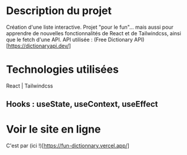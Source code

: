# Description du projet
Création d'une liste interactive.
Projet "pour le fun"... mais aussi pour apprendre de nouvelles fonctionnalités de React et de Tailwindcss, ainsi que le fetch d'une API.
API utilisée : (Free Dictionary API)[https://dictionaryapi.dev/]

# Technologies utilisées
React | Tailwindcss
## Hooks : useState, useContext, useEffect

# Voir le site en ligne
C'est par (ici !)[https://fun-dictionnary.vercel.app/]